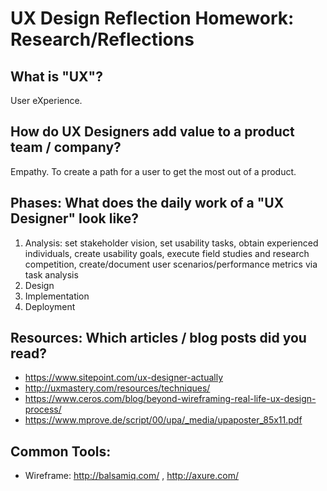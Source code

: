 # UX Design Reflection Homework: Research/Reflections

## What is "UX"?
User eXperience.

## How do UX Designers add value to a product team / company? 
Empathy. To create a path for a user to get the most out of a product.

## Phases: What does the daily work of a "UX Designer" look like?
1. Analysis: set stakeholder vision, set usability tasks, obtain experienced individuals, create usability goals, execute field studies and research competition, create/document user scenarios/performance metrics via task analysis
2. Design
3. Implementation
4. Deployment

## Resources: Which articles / blog posts did you read?
- https://www.sitepoint.com/ux-designer-actually
- http://uxmastery.com/resources/techniques/
- https://www.ceros.com/blog/beyond-wireframing-real-life-ux-design-process/
- https://www.mprove.de/script/00/upa/_media/upaposter_85x11.pdf

## Common Tools: 
- Wireframe: http://balsamiq.com/ , http://axure.com/

